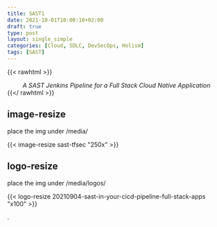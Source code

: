 ```yaml
---
title: SAST1
date: 2021-10-01T10:00:10+02:00
draft: true
type: post
layout: single_simple
categories: [Cloud, SDLC, DevSecOps, Holism]
tags: [SAST]
---
```


{{< rawhtml >}}
<i><center>A SAST Jenkins Pipeline for a Full Stack Cloud Native Application</center></i>
{{</ rawhtml >}}

<!--more--> 


## image-resize

place the img under /media/

{{< image-resize sast-tfsec "250x" >}}

## logo-resize

place the img under /media/logos/

{{< logo-resize 20210904-sast-in-your-cicd-pipeline-full-stack-apps "x100" >}}

.